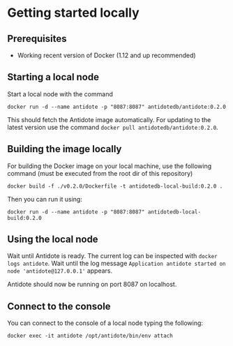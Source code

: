 # Getting started locally

## Prerequisites

- Working recent version of Docker (1.12 and up recommended)

## Starting a local node

Start a local node with the command

```
docker run -d --name antidote -p "8087:8087" antidotedb/antidote:0.2.0
```

This should fetch the Antidote image automatically. For updating to the latest version use the command `docker pull antidotedb/antidote:0.2.0`.

## Building the image locally

For building the Docker image on your local machine, use the following command (must be executed from the root dir of this repository)

```
docker build -f ./v0.2.0/Dockerfile -t antidotedb-local-build:0.2.0 .
```

Then you can run it using:

```
docker run -d --name antidote -p "8087:8087" antidotedb-local-build:0.2.0
```

## Using the local node

Wait until Antidote is ready. The current log can be inspected with `docker logs antidote`. Wait until the log message `Application antidote started on node 'antidote@127.0.0.1'` appears.

Antidote should now be running on port 8087 on localhost.

## Connect to the console

You can connect to the console of a local node typing the following:
```
docker exec -it antidote /opt/antidote/bin/env attach
```
